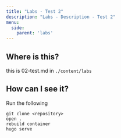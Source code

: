 ```yaml
---
title: "Labs - Test 2"
description: "Labs - Description - Test 2"
menu:
  side:
    parent: 'labs'
---
```


## Where is this?

this is 02-test.md in `./content/labs`

## How can I see it?

Run the following

```
git clone <repository>
open .
rebuild container
hugo serve
```
